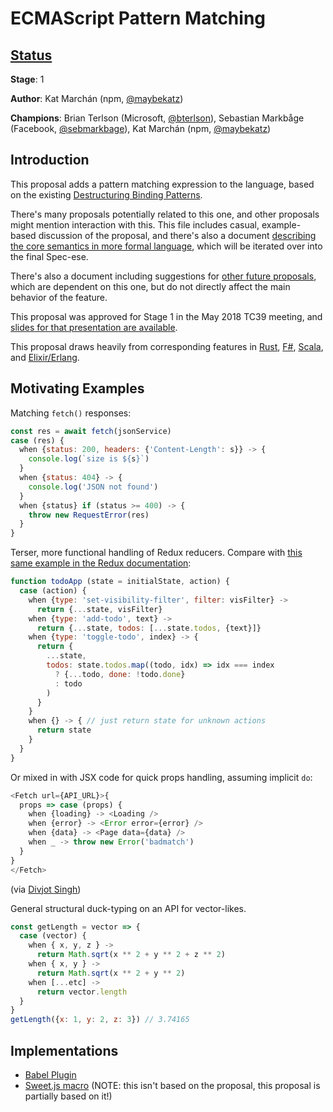 # ECMAScript Pattern Matching

## [Status](https://tc39.github.io/process-document/)

**Stage**: 1

**Author**: Kat Marchán (npm, [@maybekatz](https://twitter.com/maybekatz))

**Champions**: Brian Terlson (Microsoft, [@bterlson](https://twitter.com/bterlson)), Sebastian Markbåge (Facebook, [@sebmarkbage](https://twitter.com/sebmarkbage)), Kat Marchán (npm, [@maybekatz](https://twitter.com/maybekatz))

## Introduction

This proposal adds a pattern matching expression to the language, based on the
existing [Destructuring Binding
Patterns](https://tc39.github.io/ecma262/#sec-destructuring-binding-patterns).

There's many proposals potentially related to this one, and other proposals
might mention interaction with this. This file includes casual, example-based
discussion of the proposal, and there's also a document [describing the core
semantics in more formal language](CORE.md), which will be iterated over into
the final Spec-ese.

There's also a document including suggestions for [other future
proposals](TO_INFINITY_AND_BEYOND.md), which are dependent on this one, but do
not directly affect the main behavior of the feature.

This proposal was approved for Stage 1 in the May 2018 TC39 meeting, and [slides
for that presentation are
available](https://docs.google.com/presentation/d/1WPyAO4pHRsfwGoiIZupz_-tzAdv8mirw-aZfbxbAVcQ/edit?usp=sharing).

This proposal draws heavily from corresponding features in
[Rust](https://doc.rust-lang.org/1.6.0/book/patterns.html),
[F#](https://docs.microsoft.com/en-us/dotnet/fsharp/language-reference/pattern-matching),
[Scala](http://www.scala-lang.org/files/archive/spec/2.11/08-pattern-matching.html),
and
[Elixir/Erlang](https://elixir-lang.org/getting-started/pattern-matching.html).

## Motivating Examples

Matching `fetch()` responses:

```javascript
const res = await fetch(jsonService)
case (res) {
  when {status: 200, headers: {'Content-Length': s}} -> {
    console.log(`size is ${s}`)
  }
  when {status: 404} -> {
    console.log('JSON not found')
  }
  when {status} if (status >= 400) -> {
    throw new RequestError(res)
  }
}
```

Terser, more functional handling of Redux reducers. Compare with [this same
example in the Redux
documentation](https://redux.js.org/basics/reducers#splitting-reducers):

```js
function todoApp (state = initialState, action) {
  case (action) {
    when {type: 'set-visibility-filter', filter: visFilter} ->
      return {...state, visFilter}
    when {type: 'add-todo', text} ->
      return {...state, todos: [...state.todos, {text}]}
    when {type: 'toggle-todo', index} -> {
      return {
        ...state,
        todos: state.todos.map((todo, idx) => idx === index
          ? {...todo, done: !todo.done}
          : todo
        )
      }
    }
    when {} -> { // just return state for unknown actions
      return state
    }
  }
}
```

Or mixed in with JSX code for quick props handling, assuming implicit `do`:

```js
<Fetch url={API_URL}>{
  props => case (props) {
    when {loading} -> <Loading />
    when {error} -> <Error error={error} />
    when {data} -> <Page data={data} />
    when _ -> throw new Error('badmatch')
  }
}
</Fetch>
```
(via [Divjot Singh](https://twitter.com/bogas04/status/977499729557839873))

General structural duck-typing on an API for vector-likes.

```js
const getLength = vector => {
  case (vector) {
    when { x, y, z } ->
      return Math.sqrt(x ** 2 + y ** 2 + z ** 2)
    when { x, y } ->
      return Math.sqrt(x ** 2 + y ** 2)
    when [...etc] ->
      return vector.length
  }
}
getLength({x: 1, y: 2, z: 3}) // 3.74165
```

## Implementations

* [Babel Plugin](https://github.com/babel/babel/pull/7633)
* [Sweet.js macro](https://github.com/natefaubion/sparkler) (NOTE: this isn't based on the proposal, this proposal is partially based on it!)
